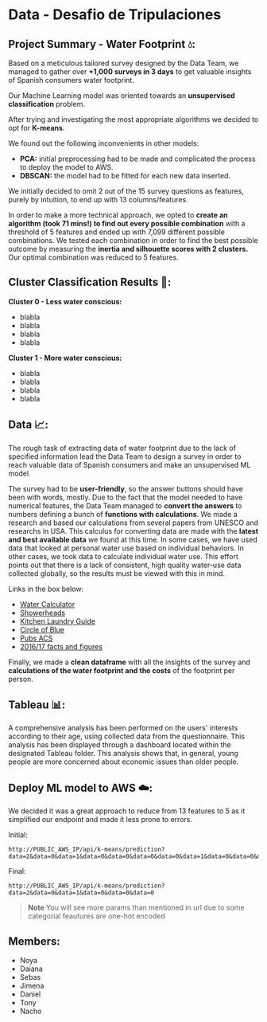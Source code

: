 # Data - Desafio de Tripulaciones


## Project Summary - Water Footprint 💧:

Based on a meticulous tailored survey designed by the Data Team, we managed to gather over **+1,000 surveys in 3 days** to get valuable insights of Spanish consumers water footprint.

Our Machine Learning model was oriented towards an **unsupervised classification** problem.

After trying and investigating the most appropriate algorithms we decided to opt for **K-means**.

We found out the following inconvenients in other models:
* **PCA:** initial preprocessing had to be made and complicated the process to deploy the model to AWS. 
* **DBSCAN:** the model had to be fitted for each new data inserted.

We initially decided to omit 2 out of the 15 survey questions as features, purely by intuition, to end up with 13 columns/features.

In order to make a more technical approach, we opted to **create an algorithm (took 71 mins!) to find out every possible combination** with a threshold of 5 features and ended up with 7,099 different possible combinations. We tested each combination in order to find the best possible outcome by measuring the **inertia and silhouette scores with 2 clusters.** Our optimal combination was reduced to 5 features. 

## Cluster Classification Results 👥:

**Cluster 0 - Less water conscious:**
* blabla
* blabla
* blabla
* blabla

**Cluster 1 - More water conscious:**
* blabla
*  blabla
* blabla
* blabla

## Data 📈:

The rough task of extracting data of water footprint due to the lack of specified information lead the Data Team to design a survey in order to reach valuable data of Spanish consumers and make an unsupervised ML model.

The survey had to be **user-friendly**, so the answer buttons should have been with words, mostly. Due to the fact that the model needed to have numerical features, the Data Team managed to **convert the answers** to numbers defining a bunch of **functions with calculations**. We made a research and based our calculations from several papers from UNESCO and researchs in USA. This calculus for converting data are made with the **latest and best available data** we found at this time. In some cases, we have used data that looked at personal water use based on individual behaviors. In other cases, we took data to calculate individual water use. This effort points out that there is a lack of consistent, high quality water-use data collected globally, so the results must be viewed with this in mind.

Links in the box below:

* <a href="https://www.watercalculator.org/wp-content/uploads/2020/04/WFC-Methodology-August-2020.pdf" target="blank">Water Calculator</a>
* <a href="https://www.watercalculator.org/wp-content/uploads/2020/04/WFC-Methodology-August-2020.pdf" target="blank">Showerheads</a>
* <a href="https://www.watercalculator.org/wp-content/uploads/2020/04/WFC-Methodology-August-2020.pdf" target="blank">Kitchen Laundry Guide</a>
* <a href="https://www.watercalculator.org/wp-content/uploads/2020/04/WFC-Methodology-August-2020.pdf" target="blank">Circle of Blue</a>
* <a href="https://www.watercalculator.org/wp-content/uploads/2020/04/WFC-Methodology-August-2020.pdf" target="blank">Pubs ACS</a>
* <a href="https://www.watercalculator.org/wp-content/uploads/2020/04/WFC-Methodology-August-2020.pdf" target="blank">2016/17 facts and figures</a>


<!--
~~~
- https://www.watercalculator.org/wp-content/uploads/2020/04/WFC-Methodology-August-2020.pdf
- https://www.epa.gov/watersense/showerheads
- https://www.epa.gov/sites/default/files/2017-10/documents/ws-commercialbuildings-waterscore-residential-kitchen-laundry-guide.pdf
- https://www.circleofblue.org/wp-content/uploads/2016/04/WRF_REU2016.pdf
- https://pubs.acs.org/doi/full/10.1021/es800367m
- https://www.epa.gov/sites/default/files/2019-11/documents/2016_and_2017_facts_and_figures_data_tables_0.pdf
~~~
-->
Finally, we made a **clean dataframe** with all the insights of the survey and **calculations of the water footprint and the costs** of the footprint per person.


## Tableau 📊:

A comprehensive analysis has been performed on the users' interests according to their age, using  collected data from the questionnaire. This analysis has been displayed through a dashboard located within the designated Tableau folder. This analysis shows that, in general, young people are more concerned about economic issues than older people.

## Deploy ML model to AWS ☁️:

We decided it was a great approach to reduce from 13 features to 5 as it simplified our endpoint and made it less prone to errors.

Initial:
~~~
http://PUBLIC_AWS_IP/api/k-means/prediction?data=2&data=0&data=1&data=0&data=0&data=0&data=0&data=1&data=0&data=0&data=1&data=1&data=0&data=0&data=1&data=1&data=0
~~~

Final:
~~~
http://PUBLIC_AWS_IP/api/k-means/prediction?data=2&data=0&data=1&data=0&data=0&data=0
~~~


> **Note**
> You will see more params than mentioned in url due to some categorial feautures are one-hot encoded








## Members:

* Noya
* Daiana
* Sebas
* Jimena
* Daniel
* Tony
* Nacho
